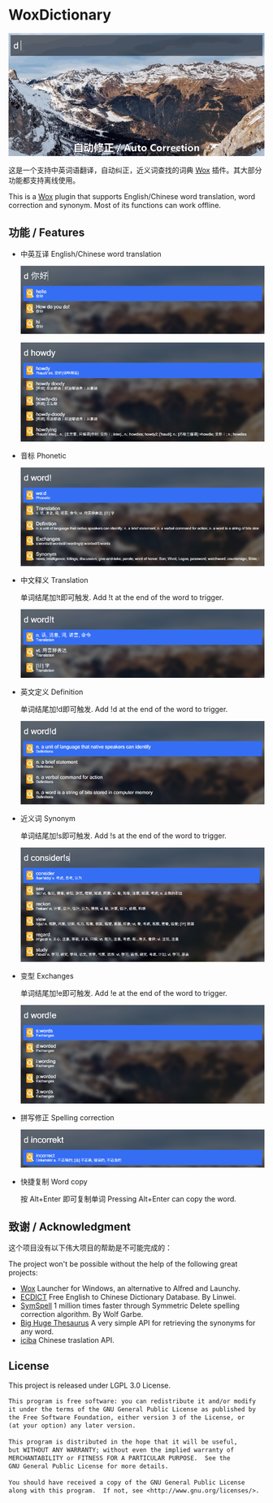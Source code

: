 # WoxDictionary
![Demonstration](Images/demo.gif)

这是一个支持中英词语翻译，自动纠正，近义词查找的词典 [Wox](https://github.com/Wox-launcher/Wox) 插件。其大部分功能都支持离线使用。

This is a [Wox](https://github.com/Wox-launcher/Wox) plugin that supports English/Chinese word translation, word correction and synonym. Most of its functions can work offline.

## 功能 / Features

* 中英互译 English/Chinese word translation

  ![cn_to_en](Images\demo\cn_to_en.png)

  ![en_to_cn](Images\demo\en_to_cn.png)

* 音标 Phonetic

  ![Phonetic](Images\demo\phonetic.png)

* 中文释义 Translation

  单词结尾加!t即可触发. Add !t at the end of the word to trigger.

  ![Translation](Images\demo\translation.png)

* 英文定义 Definition

  单词结尾加!d即可触发. Add !d at the end of the word to trigger.

  ![Definition](Images\demo\definition.png)

* 近义词 Synonym

  单词结尾加!s即可触发. Add !s at the end of the word to trigger.

  ![Synonym](Images\demo\synonym.png)

* 变型 Exchanges

  单词结尾加!e即可触发. Add !e at the end of the word to trigger.

  ![Exchanges](Images\demo\exchanges.png)

* 拼写修正 Spelling correction

  ![Spelling correction](Images\demo\spelling_correction.png)

* 快捷复制 Word copy

  按 Alt+Enter 即可复制单词 Pressing Alt+Enter can copy the word.

## 致谢 / Acknowledgment

这个项目没有以下伟大项目的帮助是不可能完成的：

The project won't be possible without the help of the following great projects:

* [Wox](https://github.com/Wox-launcher/Wox) Launcher for Windows, an alternative to Alfred and Launchy.
* [ECDICT](https://github.com/skywind3000/ECDICT) Free English to Chinese Dictionary Database. By Linwei.
* [SymSpell](https://github.com/wolfgarbe/SymSpell) 1 million times faster through Symmetric Delete spelling correction algorithm. By Wolf Garbe.
* [Big Huge Thesaurus](https://words.bighugelabs.com/api.php) A very simple API for retrieving the synonyms for any word.
* [iciba](http://open.iciba.com/?c=api) Chinese traslation API.

## License

This project is released under LGPL 3.0 License.

    This program is free software: you can redistribute it and/or modify
    it under the terms of the GNU General Public License as published by
    the Free Software Foundation, either version 3 of the License, or
    (at your option) any later version.
    
    This program is distributed in the hope that it will be useful,
    but WITHOUT ANY WARRANTY; without even the implied warranty of
    MERCHANTABILITY or FITNESS FOR A PARTICULAR PURPOSE.  See the
    GNU General Public License for more details.
    
    You should have received a copy of the GNU General Public License
    along with this program.  If not, see <http://www.gnu.org/licenses/>.